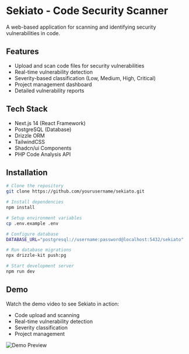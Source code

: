# Sekiato - Code Security Scanner

A web-based application for scanning and identifying security vulnerabilities in code.

## Features

- Upload and scan code files for security vulnerabilities
- Real-time vulnerability detection
- Severity-based classification (Low, Medium, High, Critical)
- Project management dashboard
- Detailed vulnerability reports

## Tech Stack

- Next.js 14 (React Framework)
- PostgreSQL (Database)
- Drizzle ORM
- TailwindCSS
- Shadcn/ui Components
- PHP Code Analysis API

## Installation

```bash
# Clone the repository
git clone https://github.com/yourusername/sekiato.git

# Install dependencies
npm install

# Setup environment variables
cp .env.example .env

# Configure database
DATABASE_URL="postgresql://username:password@localhost:5432/sekiato"

# Run database migrations
npx drizzle-kit push:pg

# Start development server
npm run dev
```

## Demo

Watch the demo video to see Sekiato in action:
- Code upload and scanning
- Real-time vulnerability detection
- Severity classification
- Project management

![Demo Preview](https://youtu.be/HOISjf4AFT8)
